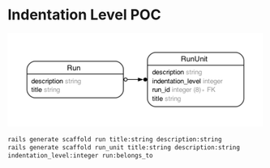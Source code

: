 # Indentation Level POC

![Domain Model](erd.png?raw=true "Domain Model")

```
rails generate scaffold run title:string description:string
rails generate scaffold run_unit title:string description:string indentation_level:integer run:belongs_to
```
